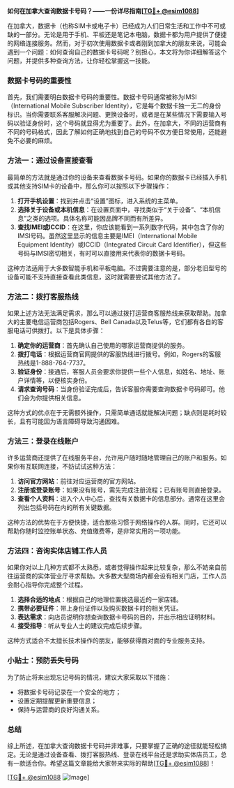**如何在加拿大查询数据卡号码？——一份详尽指南[[TG💪+ @esim1088](https://t.me/s/esim1088)]**

在加拿大，数据卡（也称SIM卡或电子卡）已经成为人们日常生活和工作中不可或缺的一部分。无论是用于手机、平板还是笔记本电脑，数据卡都为用户提供了便捷的网络连接服务。然而，对于初次使用数据卡或者刚到加拿大的朋友来说，可能会遇到一个问题：如何查询自己的数据卡号码呢？别担心，本文将为你详细解答这个问题，并提供多种查询方法，让你轻松掌握这一技能。

### 数据卡号码的重要性

首先，我们需要明白数据卡号码的重要性。数据卡号码通常被称为IMSI（International Mobile Subscriber Identity），它是每个数据卡独一无二的身份标识。当你需要联系客服解决问题、更换设备时，或者是在某些情况下需要输入号码以验证身份时，这个号码就显得尤为重要了。此外，在加拿大，不同的运营商有不同的号码格式，因此了解如何正确地找到自己的号码不仅方便日常使用，还能避免不必要的麻烦。

### 方法一：通过设备直接查看

最简单的方法就是通过你的设备来查看数据卡号码。如果你的数据卡已经插入手机或其他支持SIM卡的设备中，那么你可以按照以下步骤操作：

1. **打开手机设置**：找到并点击“设置”图标，进入系统的主菜单。
2. **选择关于设备或本机信息**：在设置页面中，寻找类似于“关于设备”、“本机信息”之类的选项。具体名称可能因品牌不同而有所差异。
3. **查找IMEI或ICCID**：在这里，你应该能看到一系列数字代码，其中包含了你的IMSI号码。虽然这里显示的信息主要是IMEI（International Mobile Equipment Identity）或ICCID（Integrated Circuit Card Identifier），但这些号码与IMSI密切相关，有时可以直接用来代表你的数据卡号码。

这种方法适用于大多数智能手机和平板电脑。不过需要注意的是，部分老旧型号的设备可能不支持直接查看此类信息，这时就需要尝试其他方法了。

### 方法二：拨打客服热线

如果上述方法无法满足需求，那么可以通过拨打运营商客服热线来获取帮助。加拿大的主要电信运营商包括Rogers、Bell Canada以及Telus等，它们都有各自的客服电话可供拨打。以下是具体步骤：

1. **确定你的运营商**：首先确认自己使用的哪家运营商提供的服务。
2. **拨打电话**：根据运营商官网提供的客服热线进行拨号。例如，Rogers的客服热线是1-888-764-7737。
3. **验证身份**：接通后，客服人员会要求你提供一些个人信息，如姓名、地址、账户详情等，以便核实身份。
4. **请求查询号码**：当身份验证完成后，告诉客服你需要查询数据卡号码即可。他们会为你提供相关信息。

这种方式的优点在于无需额外操作，只需简单通话就能解决问题；缺点则是耗时较长，且有可能因为语言障碍导致沟通困难。

### 方法三：登录在线账户

许多运营商还提供了在线服务平台，允许用户随时随地管理自己的账户和服务。如果你有互联网连接，不妨试试这种方法：

1. **访问官方网站**：前往对应运营商的官方网站。
2. **注册或登录账号**：如果没有账号，需先完成注册流程；已有账号则直接登录。
3. **查看个人资料**：进入个人中心后，查找有关数据卡的信息部分。通常在这里会列出包括号码在内的所有关键数据。

这种方法的优势在于方便快捷，适合那些习惯于网络操作的人群。同时，它还可以帮助你随时监控账单状态、充值缴费等，是非常实用的一项功能。

### 方法四：咨询实体店铺工作人员

如果你对以上几种方式都不太熟悉，或者觉得操作起来比较复杂，那么不妨亲自前往运营商的实体营业厅寻求帮助。大多数大型商场内都会设有相关门店，工作人员会耐心指导你完成整个过程。

1. **选择合适的地点**：根据自己的地理位置挑选最近的一家店铺。
2. **携带必要证件**：带上身份证件以及购买数据卡时的相关凭证。
3. **表达需求**：向店员说明你想查询数据卡号码的目的，并出示相应证明材料。
4. **接受指导**：听从专业人士的建议完成后续步骤。

这种方式适合不太擅长技术操作的朋友，能够获得面对面的专业服务支持。

### 小贴士：预防丢失号码

为了防止将来出现忘记号码的情况，建议大家采取以下措施：

- 将数据卡号码记录在一个安全的地方；
- 设置定期提醒更新重要信息；
- 保持与运营商的良好沟通关系。

### 总结

综上所述，在加拿大查询数据卡号码并非难事，只要掌握了正确的途径就能轻松搞定。无论是通过设备查看、拨打客服热线、登录在线平台还是求助实体店员工，总有一款适合你。希望这篇文章能给大家带来实际的帮助[[TG💪+ @esim1088](https://t.me/s/esim1088)]！

[[TG💪+ @esim1088](https://t.me/s/esim1088) ![Image](https://i.postimg.cc/4NQfJmqS/Snipaste-2025-05-13-00-14-12.png)]